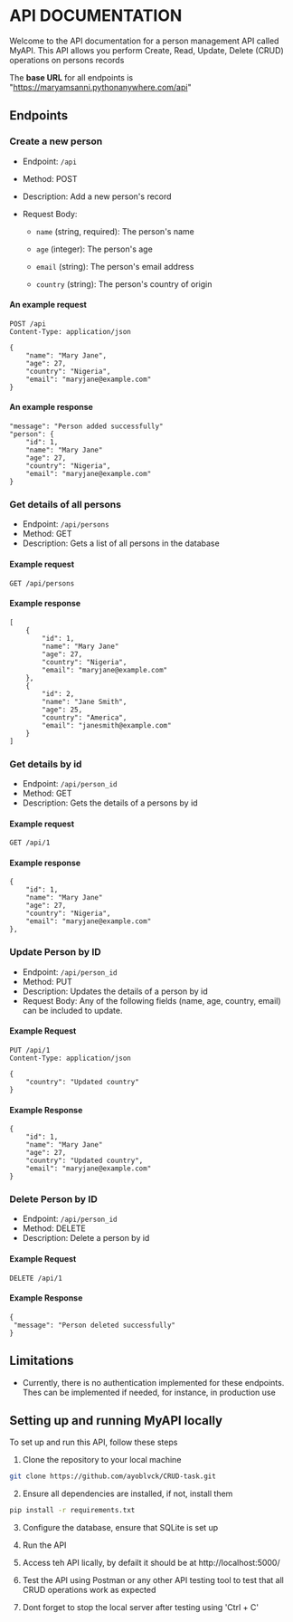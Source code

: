 # API DOCUMENTATION

Welcome to the API documentation for a person management API called MyAPI. This API allows you perform Create, Read, Update, Delete (CRUD) operations on persons records

The **base URL** for all endpoints is "https://maryamsanni.pythonanywhere.com/api"

## Endpoints

### Create a new person

- Endpoint: `/api`

- Method: POST

- Description: Add a new person's record

- Request Body:

    - `name` (string, required): The person's name

    - `age` (integer): The person's age

    - `email` (string): The person's email address
    
    - `country` (string): The person's country of origin

#### An example request

``` http
POST /api
Content-Type: application/json

{
    "name": "Mary Jane",
    "age": 27,
    "country": "Nigeria",
    "email": "maryjane@example.com"
}

```

#### An example response

``` http
"message": "Person added successfully"
"person": {
    "id": 1,
    "name": "Mary Jane"
    "age": 27,
    "country": "Nigeria",
    "email": "maryjane@example.com"
}
```
### Get details of all persons

- Endpoint: `/api/persons`
- Method: GET
- Description: Gets a list of all persons in the database

#### Example request

``` http
GET /api/persons
```
#### Example response
``` http
[
    {
        "id": 1,
        "name": "Mary Jane"
        "age": 27,
        "country": "Nigeria",
        "email": "maryjane@example.com"
    },
    {
        "id": 2,
        "name": "Jane Smith",
        "age": 25,
        "country": "America",
        "email": "janesmith@example.com"
    }
]

```
### Get details by id

- Endpoint: `/api/person_id`
- Method: GET
- Description: Gets the details of a persons by id

#### Example request

``` http
GET /api/1
```
#### Example response

``` http
{
    "id": 1,
    "name": "Mary Jane"
    "age": 27,
    "country": "Nigeria",
    "email": "maryjane@example.com"
},
```

### Update Person by ID

- Endpoint: `/api/person_id`
- Method: PUT
- Description: Updates the details of a person by id
- Request Body: Any of the following fields (name, age, country, email) can be included to update.

#### Example Request
``` http
PUT /api/1
Content-Type: application/json

{
    "country": "Updated country"
}
```

#### Example Response

``` http
{
    "id": 1,
    "name": "Mary Jane"
    "age": 27,
    "country": "Updated country",
    "email": "maryjane@example.com"
}
```

### Delete Person by ID
- Endpoint: `/api/person_id`
- Method: DELETE
- Description: Delete a person by id

#### Example Request
``` http
DELETE /api/1
```
#### Example Response

``` http
{
 "message": "Person deleted successfully"
}
```

## Limitations

- Currently, there is no authentication implemented for these endpoints. Thes can be implemented if needed, for instance, in production use

## Setting up and running MyAPI locally

To set up and run this API, follow these steps

1. Clone the repository to your local machine

``` bash
git clone https://github.com/ayoblvck/CRUD-task.git
```

2. Ensure all dependencies are installed, if not, install them

``` bash
pip install -r requirements.txt

```

3. Configure the database, ensure that SQLite is set up

4. Run the API

5. Access teh API lically, by defailt it should be at http://localhost:5000/

6. Test the API using Postman or any other API testing tool to test that all CRUD operations work as expected

7. Dont forget to stop the local server after testing using 'Ctrl + C'